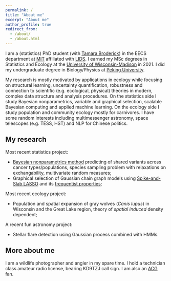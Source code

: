 ```yaml
---
permalink: /
title: "About me"
excerpt: "About me"
author_profile: true
redirect_from:
  - /about/
  - /about.html
---
```


I am a (statistics) PhD student (with [Tamara Broderick](https://tamarabroderick.com/)) in the EECS department at [MIT](https://web.mit.edu/) affiliated with [LIDS](https://lids.mit.edu/). I earned my MSc degrees in Statistics and Ecology at the [University of Wisconsin-Madison](https://www.wisc.edu/) in 2021. I did my undergraduate degree in Biology/Physics at [Peking University](http://english.pku.edu.cn). 

My research is mostly motivated by applications in ecology while focusing on structural learning, uncertainty quantification,  robustness and connection to scientific (e.g. ecological, physical) theories in modern, complex data structure and analysis procedures. On the statistics side I study Bayesian nonparametrics, variable and graphical selection, scalable Bayesian computing and applied machine learning. On the ecology side I study population and community ecology mostly for carnivores. I have some random interests including multimessenger astronomy, space telescopes (e.g. TESS, HST) and NLP for Chinese politics. 

## My research
Most recent statistics project:

- [Bayesian nonparametrics method](https://openreview.net/forum?id=euBgC9yLeyl) predicting of shared variants across cancer types/populations, species sampling problem with relaxations on exchangability, multivariate random measures;
- Graphical selection of Gaussian chain graph models using [Spike-and-Slab LASSO](https://arxiv.org/abs/2207.07020) and its [frequentist properties](https://arxiv.org/abs/2209.04389);

Most recent ecology project:

- Population and spatial expansion of gray wolves (*Canis lupus*) in Wisconsin and the Great Lake region, theory of *spatial induced* density dependent; 

A recent fun astronomy project:

- Stellar flare detection using Gaussian process combined with HMMs. 

## More about me
I am a wildlife photographer and angler in my spare time. I hold a technician class amateur radio license, bearing KD9TZJ call sign. I am also an [ACG](https://en.wikipedia.org/wiki/ACG_(subculture)) fan. 
